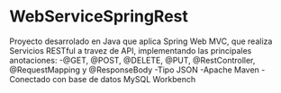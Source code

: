 # WebServiceSpringRest
Proyecto desarrolado en Java que aplica Spring Web MVC, que realiza Servicios RESTful a travez de API, implementando las principales anotaciones:
-@GET, @POST, @DELETE, @PUT, @RestController, @RequestMapping y @ResponseBody
-Tipo JSON
-Apache Maven
-Conectado con base de datos MySQL Workbench
